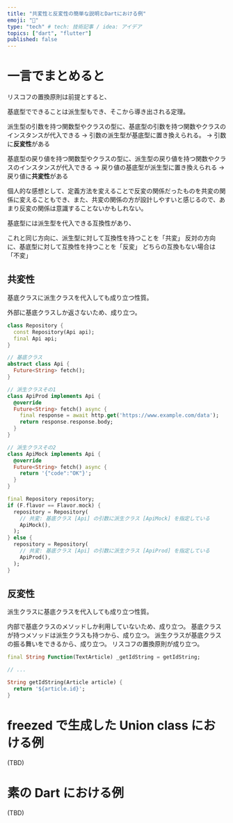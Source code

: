 ```yaml
---
title: "共変性と反変性の簡単な説明とDartにおける例"
emoji: "🎃"
type: "tech" # tech: 技術記事 / idea: アイデア
topics: ["dart", "flutter"]
published: false
---
```


# 一言でまとめると

リスコフの置換原則は前提とすると、

基底型でできることは派生型もでき、そこから導き出される定理。

派生型の引数を持つ関数型やクラスの型に、基底型の引数を持つ関数やクラスのインスタンスが代入できる
→ 引数の派生型が基底型に置き換えられる。
→ 引数に**反変性**がある

基底型の戻り値を持つ関数型やクラスの型に、派生型の戻り値を持つ関数やクラスのインスタンスが代入できる
→ 戻り値の基底型が派生型に置き換えられる
→ 戻り値に**共変性**がある

個人的な感想として、定義方法を変えることで反変の関係だったものを共変の関係に変えることもでき、また、共変の関係の方が設計しやすいと感じるので、あまり反変の関係は意識することないかもしれない。

基底型には派生型を代入できる互換性があり、

これと同じ方向に、派生型に対して互換性を持つことを「共変」
反対の方向に、基底型に対して互換性を持つことを「反変」
どちらの互換もない場合は「不変」

## 共変性

基底クラスに派生クラスを代入しても成り立つ性質。

外部に基底クラスしか返さないため、成り立つ。

```dart:repository.dart
class Repository {
  const Repository(Api api);
  final Api api;
}
```

```dart:api.dart
// 基底クラス
abstract class Api {
  Future<String> fetch();
}

// 派生クラスその1
class ApiProd implements Api {
  @override
  Future<String> fetch() async {
    final response = await http.get('https://www.example.com/data');
    return response.response.body;
  }
}

// 派生クラスその2
class ApiMock implements Api {
  @override
  Future<String> fetch() async {
    return '{"code":"OK"}';
  }
}
```

```dart:main.dart
final Repository repository;
if (F.flavor == Flavor.mock) {
  repository = Repository(
    // 共変: 基底クラス [Api] の引数に派生クラス [ApiMock] を指定している
    ApiMock(),
  );
} else {
  repository = Repository(
    // 共変: 基底クラス [Api] の引数に派生クラス [ApiProd] を指定している
    ApiProd(),
  );
}
```

## 反変性

派生クラスに基底クラスを代入しても成り立つ性質。

内部で基底クラスのメソッドしか利用していないため、成り立つ。
基底クラスが持つメソッドは派生クラスも持つから、成り立つ。
派生クラスが基底クラスの振る舞いをできるから、成り立つ。
リスコフの置換原則が成り立つ。

```dart
final String Function(TextArticle) _getIdString = getIdString;

// ...

String getIdString(Article article) {
  return '${article.id}';
}
```

# freezed で生成した Union class における例

(TBD)

# 素の Dart における例

(TBD)
